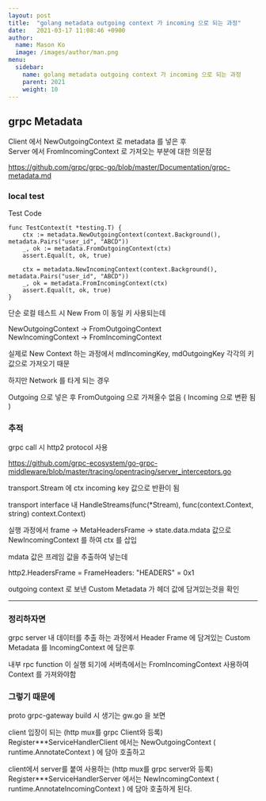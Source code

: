 ```yaml
---
layout: post
title:  "golang metadata outgoing context 가 incoming 으로 되는 과정"
date:   2021-03-17 11:08:46 +0900
author:
  name: Mason Ko
  image: /images/author/man.png
menu:
  sidebar:
    name: golang metadata outgoing context 가 incoming 으로 되는 과정
    parent: 2021
    weight: 10
---
```


## grpc Metadata 

Client 에서 NewOutgoingContext 로 metadata 를 넣은 후      
Server 에서 FromIncomingContext 로 가져오는 부분에 대한 의문점 

https://github.com/grpc/grpc-go/blob/master/Documentation/grpc-metadata.md

### local test

Test Code
```
func TestContext(t *testing.T) {
	ctx := metadata.NewOutgoingContext(context.Background(), metadata.Pairs("user_id", "ABCD"))
	_, ok := metadata.FromOutgoingContext(ctx)
	assert.Equal(t, ok, true)

	ctx = metadata.NewIncomingContext(context.Background(), metadata.Pairs("user_id", "ABCD"))
	_, ok = metadata.FromIncomingContext(ctx)
	assert.Equal(t, ok, true)
}
```

단순 로컬 테스트 시 New From 이 동일 키 사용되는데       

NewOutgoingContext -> FromOutgoingContext       
NewIncomingContext -> FromIncomingContext

실제로 New Context 하는 과정에서 mdIncomingKey, mdOutgoingKey 각각의 키 값으로 가져오기 때문

하지만 Network 를 타게 되는 경우

Outgoing 으로 넣은 후 FromOutgoing 으로 가져올수 없음 ( Incoming 으로 변환 됨 )

### 추적

grpc call 시 http2 protocol 사용 

https://github.com/grpc-ecosystem/go-grpc-middleware/blob/master/tracing/opentracing/server_interceptors.go

transport.Stream 에 ctx  incoming key 값으로 반환이 됨

transport interface 내 HandleStreams(func(*Stream), func(context.Context, string) context.Context)

실행 과정에서 frame -> MetaHeadersFrame -> state.data.mdata 값으로 NewIncomingContext 를 하여 ctx 를 삽입

mdata 값은 프레임 값을 추출하여 넣는데 

http2.HeadersFrame = FrameHeaders: "HEADERS" = 0x1

outgoing context 로 보낸 Custom Metadata 가 헤더 값에 담겨있는것을 확인

-----

### 정리하자면 

grpc server 내 데이터를 추출 하는 과정에서 Header Frame 에 담겨있는 Custom Metadata 를 IncomingContext 에 담은후 

내부 rpc function 이 실행 되기에 서버측에서는 FromIncomingContext 사용하여 Context 를 가져와야함 

### 그렇기 때문에

proto grpc-gateway build 시 생기는 gw.go 을 보면 

client 입장이 되는 (http mux를 grpc Client와 등록) Register***ServiceHandlerClient 에서는 NewOutgoingContext ( runtime.AnnotateContext ) 에 담아 호출하고

client에서 server를 붙여 사용하는 (http mux를 grpc server와 등록) Register***ServiceHandlerServer 에서는 NewIncomingContext ( runtime.AnnotateIncomingContext ) 에 담아 호출하게 된다.
  


